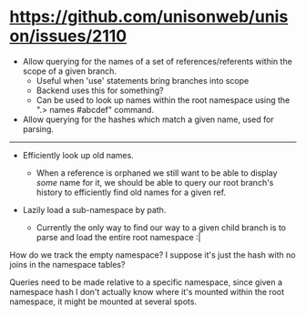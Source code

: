 # https://github.com/unisonweb/unison/issues/2110

* Allow querying for the names of a set of references/referents within the scope of a given branch.
  * Useful when 'use' statements bring branches into scope
  * Backend uses this for something?
  * Can be used to look up names within the root namespace using the ".> names #abcdef" command.
* Allow querying for the hashes which match a given name, used for parsing.

---

* Efficiently look up old names.
  * When a reference is orphaned we still want to be able to display _some_ name for it, we should be able to query our root branch's history to efficiently find old names for a given ref.


* Lazily load a sub-namespace by path.
    * Currently the only way to find our way to a given child branch is to parse and load the entire root namespace :| 


How do we track the empty namespace? I suppose it's just the hash with no joins in the namespace tables?

Queries need to be made relative to a specific namespace, since given a namespace hash I don't actually know where it's mounted within the root namespace, it might be mounted at several spots.
